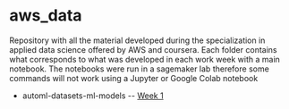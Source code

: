 # aws_data

Repository with all the material developed during the specialization in applied data science offered by AWS and coursera. Each folder contains what corresponds to what was developed in each work week with a main notebook. The notebooks were run in a sagemaker lab therefore some commands will not work using a Jupyter or Google Colab notebook


- automl-datasets-ml-models
-- [Week 1](https://github.com/esjerome/aws_data/blob/main/automl-datasets-ml-models/week_1/C1_W1_Assignment.ipynb)
